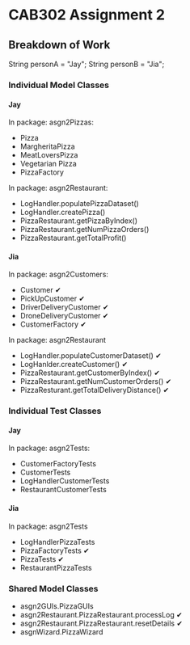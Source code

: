 # CAB302 Assignment 2
## Breakdown of Work

String personA = "Jay";
String personB = "Jia";

### Individual Model Classes  
#### Jay
In package: asgn2Pizzas:
- Pizza
- MargheritaPizza
- MeatLoversPizza
- Vegetarian Pizza
- PizzaFactory

In package: asgn2Restaurant:
- LogHandler.populatePizzaDataset()
- LogHandler.createPizza()
- PizzaRestaurant.getPizzaByIndex()
- PizzaRestaurant.getNumPizzaOrders()
- PizzaRestaurant.getTotalProfit()

#### Jia
In package: asgn2Customers:
- Customer ✔
- PickUpCustomer ✔
- DriverDeliveryCustomer ✔
- DroneDeliveryCustomer ✔
- CustomerFactory ✔

In package: asgn2Restaurant
- LogHandler.populateCustomerDataset() ✔
- LogHanlder.createCustomer() ✔
- PizzaRestaurant.getCustomerByIndex() ✔
- PizzaRestaurant.getNumCustomerOrders() ✔
- PizzaResturant.getTotalDeliveryDistance() ✔


### Individual Test Classes
#### Jay
In package: asgn2Tests:
- CustomerFactoryTests
- CustomerTests
- LogHandlerCustomerTests
- RestaurantCustomerTests

#### Jia
In package: asgn2Tests
- LogHandlerPizzaTests 
- PizzaFactoryTests ✔
- PizzaTests ✔
- RestaurantPizzaTests


### Shared Model Classes
- asgn2GUIs.PizzaGUIs
- asgn2Restaurant.PizzaRestaurant.processLog ✔
- asgn2Restaurant.PizzaRestaurant.resetDetails ✔
- asgnWizard.PizzaWizard

